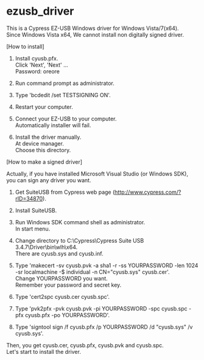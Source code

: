 ﻿ezusb_driver
============

This is a Cypress EZ-USB Windows driver for Windows Vista/7(x64).  
Since Windows Vista x64, We cannot install non digitally signed driver.


[How to install]

1. Install cyusb.pfx.  
	Click 'Next', 'Next' ...  
	Password: oreore

2. Run command prompt as administrator.

3. Type 'bcdedit /set TESTSIGNING ON'.

4. Restart your computer.

5. Connect your EZ-USB to your computer.  
	Automatically installer will fail.

6. Install the driver manually.  
	At device manager.  
	Choose this directory.  


[How to make a signed driver]

Actually, if you have installed Microsoft Visual Studio (or Windows SDK), you can sign any driver you want.

1. Get SuiteUSB from Cypress web page (http://www.cypress.com/?rID=34870).

2. Install SuiteUSB.

3. Run Windows SDK command shell as administrator.  
	In start menu.

4. Change directory to C:\Cypress\Cypress Suite USB 3.4.7\Driver\bin\wlh\x64.  
	There are cyusb.sys and cyusb.inf.

5. Type 'makecert -sv cyusb.pvk -a sha1 -r -ss YOURPASSWORD -len 1024 -sr localmachine -$ individual -n CN="cyusb.sys" cyusb.cer'.  
	Change YOURPASSWORD you want.  
	Remember your password and secret key.

6. Type 'cert2spc cyusb.cer cyusb.spc'.

7. Type 'pvk2pfx -pvk cyusb.pvk -pi YOURPASSWORD -spc cyusb.spc -pfx cyusb.pfx -po YOURPASSWORD'.

8. Type 'signtool sign /f cyusb.pfx /p YOURPASSWORD  /d "cyusb.sys" /v cyusb.sys'.

Then, you get cyusb.cer, cyusb.pfx, cyusb.pvk and cyusb.spc.  
Let's start to install the driver.

